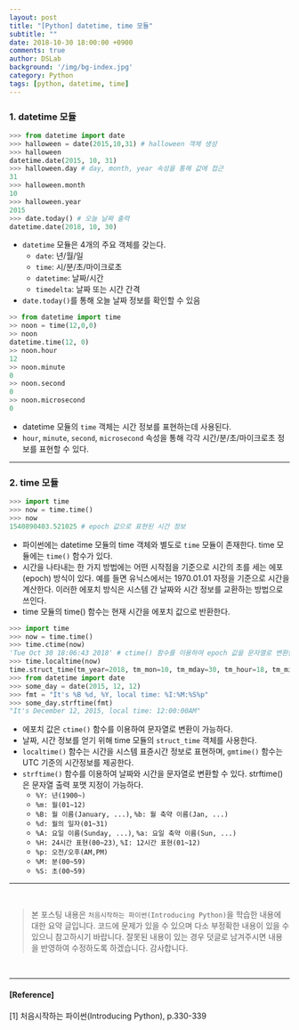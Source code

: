 ```yaml
---
layout: post
title: "[Python] datetime, time 모듈"
subtitle: ""
date: 2018-10-30 18:00:00 +0900
comments: true
author: DSLab
background: '/img/bg-index.jpg'
category: Python
tags: [python, datetime, time]
---
```


### 1. datetime 모듈  

```python
>>> from datetime import date
>>> halloween = date(2015,10,31) # halloween 객체 생성
>>> halloween
datetime.date(2015, 10, 31)
>>> halloween.day # day, month, year 속성을 통해 값에 접근
31
>>> halloween.month
10
>>> halloween.year
2015
>>> date.today() # 오늘 날짜 출력
datetime.date(2018, 10, 30)
```

  - `datetime` 모듈은 4개의 주요 객체를 갖는다.
    - `date`: 년/월/일
    - `time`: 시/분/초/마이크로초
    - `datetime`: 날짜/시간
    - `timedelta`: 날짜 또는 시간 간격
  - `date.today()`를 통해 오늘 날짜 정보를 확인할 수 있음

```python
>> from datetime import time
>> noon = time(12,0,0)
>> noon
datetime.time(12, 0)
>> noon.hour
12
>> noon.minute
0
>> noon.second
0
>> noon.microsecond
0
```

  - datetime 모듈의 `time` 객체는 시간 정보를 표현하는데 사용된다.
  - `hour`, `minute`, `second`, `microsecond` 속성을 통해 각각 시간/분/초/마이크로초 정보를 표현할 수 있다.

---

### 2. time 모듈

```python
>>> import time
>>> now = time.time()
>>> now
1540890403.521025 # epoch 값으로 표현된 시간 정보
```

  - 파이썬에는 datetime 모듈의 time 객체와 별도로 `time` 모듈이 존재한다. time 모듈에는 `time()` 함수가 있다.
  - 시간을 나타내는 한 가지 방법에는 어떤 시작점을 기준으로 시간의 초를 세는 에포(epoch) 방식이 있다. 예를 들면 유닉스에서는 1970.01.01 자정을 기준으로 시간을 계산한다. 이러한 에포치 방식은 시스템 간 날짜와 시간 정보를 교환하는 방법으로 쓰인다.
  - time 모듈의 time() 함수는 현재 시간을 에포치 값으로 반환한다.

```python
>>> import time
>>> now = time.time()
>>> time.ctime(now)
'Tue Oct 30 18:06:43 2018' # ctime() 함수를 이용하여 epoch 값을 문자열로 변환한 결과
>>> time.localtime(now)
time.struct_time(tm_year=2018, tm_mon=10, tm_mday=30, tm_hour=18, tm_min=6, tm_sec=43, tm_wday=1, tm_yday=303, tm_isdst=0)
>>> from datetime import date
>>> some_day = date(2015, 12, 12)
>>> fmt = "It's %B %d, %Y, local time: %I:%M:%S%p"
>>> some_day.strftime(fmt)
"It's December 12, 2015, local time: 12:00:00AM"
```

  - 에포치 값은 `ctime()` 함수를 이용하여 문자열로 변환이 가능하다.
  - 날짜, 시간 정보를 얻기 위해 time 모듈의 `struct_time` 객체를 사용한다.
  - `localtime()` 함수는 시간을 시스템 표쥰시간 정보로 표현하며, `gmtime()` 함수는 UTC 기준의 시간정보를 제공한다.
  - `strftime()` 함수를 이용하여 날짜와 시간을 문자열로 변환할 수 있다. strftime()은 문자열 출력 포맷 지정이 가능하다.
    - `%Y: 년(1900~)`
    - `%m: 월(01~12)`
    - `%B: 월 이름(January, ...)`, `%b: 월 축약 이름(Jan, ...)`
    - `%d: 월의 일자(01~31)`
    - `%A: 요일 이름(Sunday, ...)`, `%a: 요일 축약 이름(Sun, ...)`
    - `%H: 24시간 표현(00~23)`, `%I: 12시간 표현(01~12)`
    - `%p: 오전/오후(AM,PM)`
    - `%M: 분(00~59)`
    - `%S: 초(00~59)`

---


<br>

>본 포스팅 내용은 `처음시작하는 파이썬(Introducing Python)`을 학습한 내용에 대한 요약 글입니다. 코드에 문제가 있을 수 있으며 다소 부정확한 내용이 있을 수 있으니 참고하시기 바랍니다. 잘못된 내용이 있는 경우 덧글로 남겨주시면 내용을 반영하여 수정하도록 하겠습니다. 감사합니다.

<br>

---

#### [Reference]

[1] 처음시작하는 파이썬(Introducing Python), p.330-339

